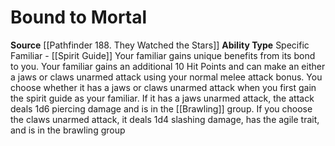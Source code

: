 ﻿---
ability_type: Specific Familiar - Spirit Guide
actions: null
frequency: null
id: '92'
name: Bound to Mortal
rarity: Common
requirement: null
source: '[[DATABASE/source/Pathfinder 188. They Watched the Stars|Pathfinder #188:
  They Watched the Stars]]'
trait: null
type: Familiar Ability

---
# Bound to Mortal

**Source** [[Pathfinder 188. They Watched the Stars]]
**Ability Type** Specific Familiar - [[Spirit Guide]]
Your familiar gains unique benefits from its bond to you. Your familiar gains an additional 10 Hit Points and can make an either a jaws or claws unarmed attack using your normal melee attack bonus. You choose whether it has a jaws or claws unarmed attack when you first gain the spirit guide as your familiar. If it has a jaws unarmed attack, the attack deals 1d6 piercing damage and is in the [[Brawling]] group. If you choose the claws unarmed attack, it deals 1d4 slashing damage, has the agile trait, and is in the brawling group